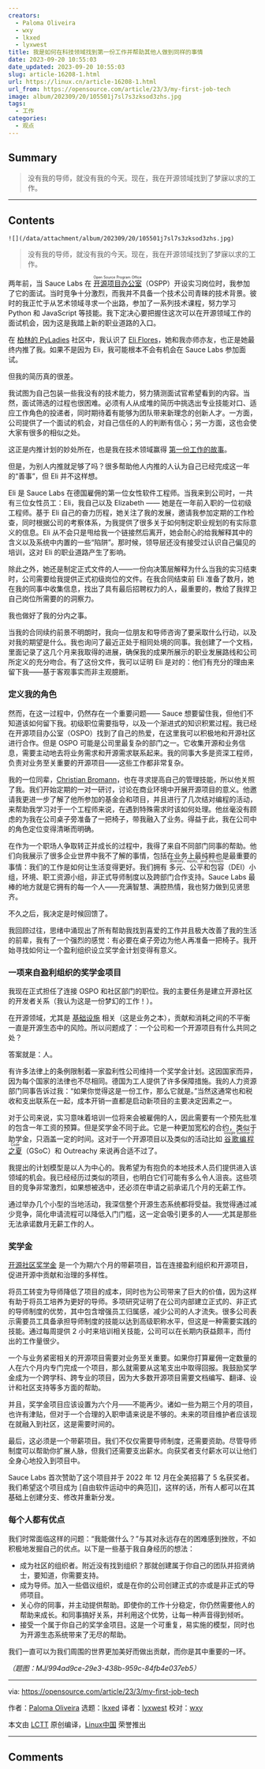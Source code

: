 ```yaml
---
creators:
  - Paloma Oliveira
  - wxy
  - lkxed
  - lyxwest
title: 我是如何在科技领域找到第一份工作并帮助其他人做到同样的事情
date: 2023-09-20 10:55:03
date_updated: 2023-09-20 10:55:03
slug: article-16208-1.html
url: https://linux.cn/article-16208-1.html
url_from: https://opensource.com/article/23/3/my-first-job-tech
image: album/202309/20/105501j7sl7s3zksod3zhs.jpg
tags:
  - 工作
categories:
  - 观点
---
```


## Summary

> 没有我的导师，就没有我的今天。现在，我在开源领域找到了梦寐以求的工作。

***

<!-- more -->

## Contents

`![](/data/attachment/album/202309/20/105501j7sl7s3zksod3zhs.jpg)`

> 
> 没有我的导师，就没有我的今天。现在，我在开源领域找到了梦寐以求的工作。
> 
> 
> 

两年前，当 Sauce Labs 在 <ruby> <a href="https://opensource.com/business/16/5/whats-open-source-program-office">  开源项目办公室 </a> <rt>  Open Source Program Office </rt></ruby>（OSPP）开设实习岗位时，我参加了它的面试。当时竞争十分激烈，而我并不具备一个技术公司青睐的技术背景。彼时的我正忙于从艺术领域寻求一个出路，参加了一系列技术课程，努力学习 Python 和 JavaScript 等技能。我下定决心要把握住这次可以在开源领域工作的面试机会，因为这是我踏上新的职业道路的入口。

在 [柏林的 PyLadies](https://berlin.pyladies.com/) 社区中，我认识了 [Eli Flores](https://www.linkedin.com/in/elifloresch/)，她和我亦师亦友，也正是她最终内推了我。如果不是因为 Eli，我可能根本不会有机会在 Sauce Labs 参加面试。

但我的简历真的很差。

我试图为自己包装一些我没有的技术能力，努力猜测面试官希望看到的内容。当然，面试筛选的过程也很困难。必须有人从成堆的简历中挑选出专业技能对口、适应工作角色的投递者，同时期待着有能够为团队带来新理念的创新人才。一方面，公司提供了一个面试的机会，对自己信任的人的判断有信心；另一方面，这也会使大家有很多的相似之处。

这正是内推计划的妙处所在，也是我在技术领域赢得 [第一份工作的故事](https://opensource.com/article/21/4/my-first-tech-job)。

但是，为别人内推就足够了吗？很多帮助他人内推的人认为自己已经完成这一年的“善事”，但 Eli 并不这样想。

Eli 是 Sauce Labs 在德国雇佣的第一位女性软件工程师。当我来到公司时，一共有三位女性员工：Eli，我自己以及 Elizabeth —— 她是在一年前入职的一位初级工程师。基于 Eli 自己的奋力历程，她关注了我的发展，邀请我参加定期的工作检查，同时根据公司的考察体系，为我提供了很多关于如何制定职业规划的有实际意义的信息。Eli 从不会只是甩给我一个链接然后离开，她会耐心的给我解释其中的含义以及系统中内置的一些“陷阱”。那时候，领导层还没有接受过认识自己偏见的培训，这对 Eli 的职业道路产生了影响。

除此之外，她还是制定正式文件的人——一份向决策层解释为什么当我的实习结束时，公司需要给我提供正式初级岗位的文件。在我合同结束前 Eli 准备了数月，她在我的同事中收集信息，找出了具有最后招聘权力的人，最重要的，教给了我捍卫自己岗位所需要的的洞察力。

我也做好了我的分内之事。

当我的合同续约前景不明朗时，我向一位朋友和导师咨询了要采取什么行动，以及对我的期望是什么。我也询问了最近正处于相同处境的同事。我创建了一个文档，里面记录了这几个月来我取得的进展，确保我的成果所展示的职业发展路线和公司所定义的充分吻合。有了这份文件，我可以证明 Eli 是对的：他们有充分的理由来留下我——基于客观事实而非主观臆断。

### 定义我的角色

然而，在这一过程中，仍然存在一个重要问题—— Sauce 想要留住我，但他们不知道该如何留下我。初级职位需要指导，以及一个渐进式的知识积累过程。我已经在开源项目办公室（OSPO）找到了自己的热爱，在这里我可以积极地和开源社区进行合作。但是 OSPO 可能是公司里最复杂的部门之一。它收集开源和业务信息，需要主动地去将业务需求和开源需求联系起来。我的同事大多是资深工程师，负责对业务至关重要的开源项目——这些工作都非常复杂。

我的一位同辈，[Christian Bromann](https://bromann.dev/)，也在寻求提高自己的管理技能，所以他关照了我。我们开始定期的一对一研讨，讨论在商业环境中开展开源项目的意义。他邀请我更进一步了解了他所参加的基金会和项目，并且进行了几次结对编程的活动，来帮助我学习对于一个工程师来说，在遇到特殊需求时该如何处理。他丝毫没有顾虑的为我在公司桌子旁准备了一把椅子，带我融入了业务。得益于此，我在公司中的角色定位变得清晰而明确。

在作为一个职场人争取转正并成长的过程中，我得了来自不同部门同事的帮助。他们向我展示了很多企业世界中我不了解的事情，包括在业务上最纯粹也是最重要的事情：我们的工作是如何让生活变得更好。我们拥有 <ruby> 多元、公平和包容 <rt>  diversity, equity, and inclusion </rt></ruby>（DEI）小组，环境、职工资源小组，非正式导师制度以及跨部门合作支持。Sauce Labs 最棒的地方就是它拥有的每一个人——充满智慧、满腔热情，我也努力做到见贤思齐。

不久之后，我决定是时候回馈了。

我回顾过往，思绪中涌现出了所有帮助我找到喜爱的工作并且极大改善了我的生活的前辈，我有了一个强烈的感觉：有必要在桌子旁边为他人再准备一把椅子。我开始寻找如何让一个盈利组织设立奖学金计划变得有意义。

### 一项来自盈利组织的奖学金项目

我现在正式担任了连接 OSPO 和社区部门的职位。我的主要任务是建立开源社区的开发者关系（我认为这是一份梦幻的工作！）。

在开源领域，尤其是 [基础设施](https://www.redhat.com/en/topics/cloud-computing/what-is-it-infrastructure?intcmp=7013a000002qLH8AAM) 相关（这是业务之本），贡献和消耗之间的不平衡一直是开源生态中的风险。所以问题成了：一个公司和一个开源项目有什么共同之处？

答案就是：人。

有许多法律上的条例限制着一家盈利性公司维持一个奖学金计划。这因国家而异，因为每个国家的法律也不尽相同。德国为工人提供了许多保障措施。我的人力资源部门同事告诉过我：“如果你觉得这是一份工作，那么它就是。”当然这通常也和税收和支出联系在一起，成本开销一直都是启动新项目的主要决定因素之一。

对于公司来说，实习意味着培训一位将来会被雇佣的人，因此需要有一个预先批准的包含一年工资的预算。但是奖学金不同于此。它是一种更加宽松的合约，类似于助学金，只涵盖一定的时间。这对于一个开源项目以及类似的活动比如 <ruby> <a href="https://opensource.com/article/21/10/google-summer-code">  谷歌编程之夏 </a> <rt>  Google Summer of Code </rt></ruby>（GSoC）和 Outreachy 来说再合适不过了。

我提出的计划模型是以人为中心的。我希望为有抱负的本地技术人员们提供进入该领域的机会。我已经经历过类似的项目，也明白它们可能有多么令人沮丧。这些项目的竞争非常激烈，如果想被选中，还必须在申请之前承诺几个月的无薪工作。

通过举办几个小型的当地活动，我深信整个开源生态系统都将受益。我觉得通过减少竞争，简化申请流程可以降低入门门槛，这一定会吸引更多的人——尤其是那些无法承诺数月无薪工作的人。

### 奖学金

[开源社区奖学金](https://saucelabs.com/resources/blog/sauce-labs-community-fellowship-program-open-source) 是一个为期六个月的带薪项目，旨在连接盈利组织和开源项目，促进开源中贡献和治理的多样性。

将员工转变为导师降低了项目的成本，同时也为公司带来了巨大的价值，因为这样有助于将员工培养为更好的导师。多项研究证明了在公司内部建立正式的、非正式的导师制度的优势，其中包含增强员工归属感，减少公司的人才流失。很多公司表示需要员工具备承担导师制度的技能以达到高级职称水平，但这是一种需要实践的技能。通过每周提供 2 小时来培训相关技能，公司可以在长期内获益颇丰，而付出的工作量很少。

一个与业务紧密相关的开源项目需要对业务至关重要。如果你打算雇佣一定数量的人在六个月内专门完成一个项目，那么就需要从这笔支出中取得回报。我鼓励奖学金成为一个跨学科、跨专业的项目，因为大多数开源项目需要文档编写、翻译、设计和社区支持等多方面的帮助。

并且，奖学金项目应该设置为六个月——不能再少。诸如一些为期三个月的项目，也许有津贴，但对于一个合理的入职申请来说是不够的。未来的项目维护者应该现在就融入到社区，这是需要时间的。

最后，这必须是一个带薪项目。我们不仅仅需要导师制度，还需要资助。尽管导师制度可以帮助你扩展人脉，但我们还需要支出薪水。向获奖者支付薪水可以让他们全身心地投入到项目中。

Sauce Labs 首次赞助了这个项目并于 2022 年 12 月在全美招募了 5 名获奖者。我们希望这个项目成为 [自由软件运动中的典范][]，这样的话，所有人都可以在其基础上创建分支、修改并重新分发。

### 每个人都有优点

我们时常面临这样的问题：“我能做什么？”与其对永远存在的困难感到挫败，不如积极地发掘自己的优点。以下是一些基于我自身经历的想法：

* 成为社区的组织者。附近没有找到组织？那就创建属于你自己的团队并招贤纳士，要知道，你需要支持。
* 成为导师。加入一些倡议组织，或是在你的公司创建正式的亦或是非正式的导师项目。
* 关心你的同事，并主动提供帮助。即使你的工作十分稳定，你仍然需要他人的帮助来成长。和同事搞好关系，并利用这个优势，让每一种声音得到倾听。
* 接受一个属于你自己的奖学金项目。这是一个可重复，易实施的模型，同时也为开源生态系统带来了无尽的帮助。

我们一直可以为我们周围的世界更加美好而做出贡献，而你是其中重要的一环。

*（题图：MJ/994ad9ce-29e3-438b-959c-84fb4e037eb5）*

---

via: <https://opensource.com/article/23/3/my-first-job-tech>

作者：[Paloma Oliveira](https://opensource.com/users/discombobulateme) 选题：[lkxed](https://github.com/lkxed/) 译者：[lyxwest](https://github.com/lyxwest) 校对：[wxy](https://github.com/wxy)

本文由 [LCTT](https://github.com/LCTT/TranslateProject) 原创编译，[Linux中国](https://linux.cn/) 荣誉推出

***

## Comments
